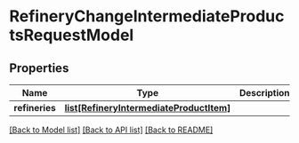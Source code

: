 # RefineryChangeIntermediateProductsRequestModel

## Properties
Name | Type | Description | Notes
------------ | ------------- | ------------- | -------------
**refineries** | [**list[RefineryIntermediateProductItem]**](RefineryIntermediateProductItem.md) |  | [optional] 

[[Back to Model list]](../README.md#documentation-for-models) [[Back to API list]](../README.md#documentation-for-api-endpoints) [[Back to README]](../README.md)

